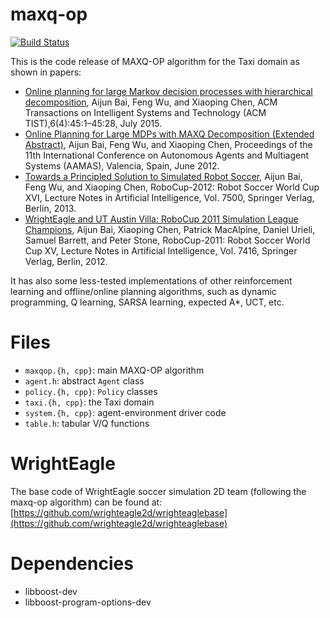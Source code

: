 # maxq-op
[![Build Status](https://travis-ci.org/aijunbai/maxq-op.svg?branch=master)](https://travis-ci.org/aijunbai/maxq-op)  

This is the code release of MAXQ-OP algorithm for the Taxi domain as shown in papers:
- [Online planning for large Markov decision processes with hierarchical decomposition](https://aijunbai.github.io/publications/TIST15-Bai.pdf), Aijun Bai, Feng Wu, and Xiaoping Chen, ACM Transactions on Intelligent Systems and Technology (ACM TIST),6(4):45:1–45:28, July 2015.
- [Online Planning for Large MDPs with MAXQ Decomposition (Extended Abstract)](http://aijunbai.github.io/publications/AAMAS12-Bai.pdf), Aijun Bai, Feng Wu, and Xiaoping Chen, Proceedings of the 11th International Conference on Autonomous Agents and Multiagent Systems (AAMAS), Valencia, Spain, June 2012.
- [Towards a Principled Solution to Simulated Robot Soccer](http://aijunbai.github.io/publications/LNAI12-Bai.pdf), Aijun Bai, Feng Wu, and Xiaoping Chen, RoboCup-2012: Robot Soccer World Cup XVI, Lecture Notes in Artificial Intelligence, Vol. 7500, Springer Verlag, Berlin, 2013.
- [WrightEagle and UT Austin Villa: RoboCup 2011 Simulation League Champions](http://aijunbai.github.io/publications/LNAI11-Bai.pdf), Aijun Bai, Xiaoping Chen, Patrick MacAlpine, Daniel Urieli, Samuel Barrett, and Peter Stone, RoboCup-2011: Robot Soccer World Cup XV, Lecture Notes in Artificial Intelligence, Vol. 7416, Springer Verlag, Berlin, 2012.

It has also some less-tested implementations of other reinforcement learning and offline/online planning algorithms, such as dynamic programming, Q learning, SARSA learning, expected A\*, UCT, etc. 

# Files
- `maxqop.{h, cpp}`: main MAXQ-OP algorithm
- `agent.h`: abstract `Agent` class
- `policy.{h, cpp}`: `Policy` classes
- `taxi.{h, cpp}`: the Taxi domain
- `system.{h, cpp}`: agent-environment driver code
- `table.h`: tabular V/Q functions

# WrightEagle
The base code of WrightEagle soccer simulation 2D team (following the maxq-op algorithm) can be found at: [https://github.com/wrighteagle2d/wrighteaglebase](https://github.com/wrighteagle2d/wrighteaglebase)

# Dependencies
- libboost-dev 
- libboost-program-options-dev
